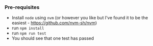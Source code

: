 ### Pre-requisites
- Install `node` using `nvm` (or however you like but I've found it to be the easiest - https://github.com/nvm-sh/nvm) 
- run `npm install`
- run `npm run test`
- You should see that one test has passed